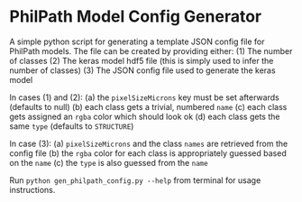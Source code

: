 # PhilPath Model Config Generator

A simple python script for generating a template JSON config file for PhilPath models.
The file can be created by providing either:
    (1) The number of classes
    (2) The keras model hdf5 file (this is simply used to infer the number of
    classes)
    (3) The JSON config file used to generate the keras model

In cases (1) and (2):
    (a) the `pixelSizeMicrons` key must be set afterwards (defaults to null)
    (b) each class gets a trivial, numbered `name`
    (c) each class gets assigned an `rgba` color which should look ok
    (d) each class gets the same `type` (defaults to `STRUCTURE`)

In case (3):
    (a) `pixelSizeMicrons` and the class `names` are retrieved from the config file
    (b) the `rgba` color for each class is appropriately guessed based on the `name`
    (c) the `type` is also guessed from the `name`

Run `python gen_philpath_config.py --help` from terminal for usage instructions.
